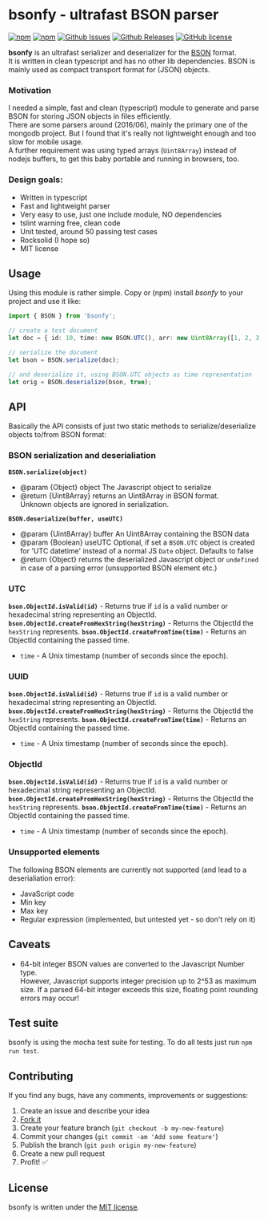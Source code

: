 # bsonfy - ultrafast BSON parser

[![npm](https://img.shields.io/npm/v/bsonfy.svg)](https://www.npmjs.com/package/bsonfy)
[![npm](https://img.shields.io/npm/dt/bsonfy.svg)](https://www.npmjs.com/package/bsonfy)
[![Github Issues](https://img.shields.io/github/issues/mpaland/bsonfy.svg)](http://github.com/mpaland/bsonfy/issues)
[![Github Releases](https://img.shields.io/github/release/mpaland/bsonfy.svg)](https://github.com/mpaland/bsonfy/releases)
[![GitHub license](https://img.shields.io/badge/license-MIT-blue.svg)](https://raw.githubusercontent.com/mpaland/mipher/master/LICENSE)

**bsonfy** is an ultrafast serializer and deserializer for the [BSON](http://bsonspec.org) format.  
It is written in clean typescript and has no other lib dependencies.
BSON is mainly used as compact transport format for (JSON) objects.


### Motivation
I needed a simple, fast and clean (typescript) module to generate and parse BSON for storing JSON objects in files efficiently.  
There are some parsers around (2016/06), mainly the primary one of the mongodb project. But I found that it's really not lightweight enough and too slow for mobile usage.  
A further requirement was using typed arrays (`Uint8Array`) instead of nodejs buffers, to get this baby portable and running in browsers, too.


### Design goals:
- Written in typescript
- Fast and lightweight parser
- Very easy to use, just one include module, NO dependencies
- tslint warning free, clean code
- Unit tested, around 50 passing test cases
- Rocksolid (I hope so)
- MIT license


## Usage
Using this module is rather simple. Copy or (npm) install *bsonfy* to your project and use it like:

```typescript
import { BSON } from 'bsonfy';

// create a test document
let doc = { id: 10, time: new BSON.UTC(), arr: new Uint8Array([1, 2, 3, 4, 5, 6, 7, 8]) };

// serialize the document
let bson = BSON.serialize(doc);

// and deserialize it, using BSON.UTC objects as time representation
let orig = BSON.deserialize(bson, true);
```


## API

Basically the API consists of just two static methods to serialize/deserialize objects to/from BSON format:

### BSON serialization and deserialiation

**`BSON.serialize(object)`**
  * @param {Object} object The Javascript object to serialize
  * @return {Uint8Array} returns an Uint8Array in BSON format.  
    Unknown objects are ignored in serialization.

**`BSON.deserialize(buffer, useUTC)`**
  * @param {Uint8Array} buffer An Uint8Array containing the BSON data
  * @param {Boolean} useUTC Optional, if set a `BSON.UTC` object is created for 'UTC datetime' instead of a normal JS `Date` object. Defaults to false
  * @return {Object} returns the deserialized Javascript object or `undefined` in case of a parsing error (unsupported BSON element etc.)


### UTC

**`bson.ObjectId.isValid(id)`** - Returns true if `id` is a valid number or hexadecimal string representing an ObjectId.
**`bson.ObjectId.createFromHexString(hexString)`** - Returns the ObjectId the `hexString` represents.
**`bson.ObjectId.createFromTime(time)`** - Returns an ObjectId containing the passed time.
* `time` - A Unix timestamp (number of seconds since the epoch).


### UUID

**`bson.ObjectId.isValid(id)`** - Returns true if `id` is a valid number or hexadecimal string representing an ObjectId.
**`bson.ObjectId.createFromHexString(hexString)`** - Returns the ObjectId the `hexString` represents.
**`bson.ObjectId.createFromTime(time)`** - Returns an ObjectId containing the passed time.
* `time` - A Unix timestamp (number of seconds since the epoch).


### ObjectId

**`bson.ObjectId.isValid(id)`** - Returns true if `id` is a valid number or hexadecimal string representing an ObjectId.
**`bson.ObjectId.createFromHexString(hexString)`** - Returns the ObjectId the `hexString` represents.
**`bson.ObjectId.createFromTime(time)`** - Returns an ObjectId containing the passed time.
* `time` - A Unix timestamp (number of seconds since the epoch).


### Unsupported elements
The following BSON elements are currently not supported (and lead to a deserialiation error):
- JavaScript code
- Min key
- Max key
- Regular expression (implemented, but untested yet - so don't rely on it)


## Caveats
- 64-bit integer BSON values are converted to the Javascript Number type.  
  However, Javascript supports integer precision up to 2^53 as maximum size.
  If a parsed 64-bit integer exceeds this size, floating point rounding errors may occur!


## Test suite
bsonfy is using the mocha test suite for testing.
To do all tests just run `npm run test`.


## Contributing
If you find any bugs, have any comments, improvements or suggestions:

1. Create an issue and describe your idea
2. [Fork it](https://github.com/mpaland/bsonfy/fork)
3. Create your feature branch (`git checkout -b my-new-feature`)
4. Commit your changes (`git commit -am 'Add some feature'`)
5. Publish the branch (`git push origin my-new-feature`)
6. Create a new pull request
7. Profit! :white_check_mark:


## License
bsonfy is written under the [MIT license](http://www.opensource.org/licenses/MIT).
